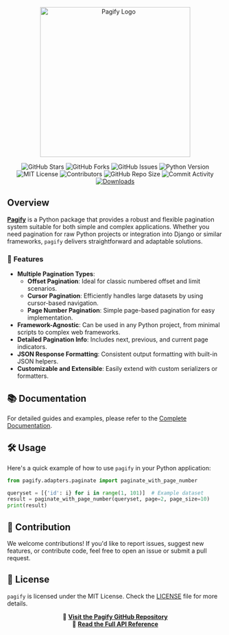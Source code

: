 <div align="center">
  <img src="./docs/images/Screenshot%202024-11-01%20145432.png" alt="Pagify Logo" width="350px"/>
</div>

<div align="center">

![GitHub Stars](https://img.shields.io/github/stars/Mohammad222PR/pagify?style=flat&logo=github)
![GitHub Forks](https://img.shields.io/github/forks/Mohammad222PR/pagify?style=flat&logo=github)
![GitHub Issues](https://img.shields.io/github/issues/Mohammad222PR/pagify?style=flat&logo=github)
![Python Version](https://img.shields.io/badge/python-3.7%2B-blue?style=flat&logo=python)
![MIT License](https://img.shields.io/github/license/Mohammad222PR/pagify?style=flat)
![Contributors](https://img.shields.io/github/contributors/Mohammad222PR/pagify?style=flat)
![GitHub Repo Size](https://img.shields.io/github/repo-size/Mohammad222PR/pagify?style=flat)
![Commit Activity](https://img.shields.io/github/commit-activity/m/Mohammad222PR/pagify?style=flat)
[![Downloads](https://static.pepy.tech/badge/pagify?style=flat)](https://pepy.tech/project/pagify)

</div>

## Overview

**[Pagify](https://pypi.org/project/pagify/)** is a Python package that provides a robust and flexible pagination system suitable for both simple and complex applications. Whether you need pagination for raw Python projects or integration into Django or similar frameworks, `pagify` delivers straightforward and adaptable solutions.

### 🌟 **Features**

- **Multiple Pagination Types**:
  - **Offset Pagination**: Ideal for classic numbered offset and limit scenarios.
  - **Cursor Pagination**: Efficiently handles large datasets by using cursor-based navigation.
  - **Page Number Pagination**: Simple page-based pagination for easy implementation.
- **Framework-Agnostic**: Can be used in any Python project, from minimal scripts to complex web frameworks.
- **Detailed Pagination Info**: Includes next, previous, and current page indicators.
- **JSON Response Formatting**: Consistent output formatting with built-in JSON helpers.
- **Customizable and Extensible**: Easily extend with custom serializers or formatters.

## 📚 **Documentation**

For detailed guides and examples, please refer to the [Complete Documentation](docs/index.md).

## 🛠️ **Usage**

Here's a quick example of how to use `pagify` in your Python application:

```python
from pagify.adapters.paginate import paginate_with_page_number

queryset = [{'id': i} for i in range(1, 101)]  # Example dataset
result = paginate_with_page_number(queryset, page=2, page_size=10)
print(result)
```

## 🤝 **Contribution**

We welcome contributions! If you'd like to report issues, suggest new features, or contribute code, feel free to open an issue or submit a pull request.

## 📄 **License**

`pagify` is licensed under the MIT License. Check the [LICENSE](LICENSE) file for more details.

<div align="center">

🔗 **[Visit the Pagify GitHub Repository](https://github.com/Mohammad222PR/pagify)**  
📄 **[Read the Full API Reference](docs/index.md)**

</div>